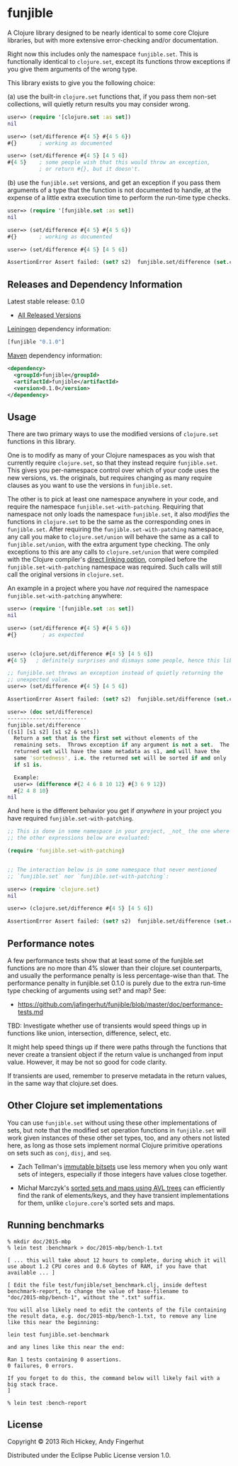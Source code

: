 # funjible

A Clojure library designed to be nearly identical to some core Clojure
libraries, but with more extensive error-checking and/or
documentation.

Right now this includes only the namespace `funjible.set`.  This is
functionally identical to `clojure.set`, except its functions throw
exceptions if you give them arguments of the wrong type.

This library exists to give you the following choice:

(a) use the built-in `clojure.set` functions that, if you pass them
non-set collections, will quietly return results you may consider
wrong.

```clojure
user=> (require '[clojure.set :as set])
nil

user=> (set/difference #{4 5} #{4 5 6})
#{}       ; working as documented

user=> (set/difference #{4 5} [4 5 6])
#{4 5}    ; some people wish that this would throw an exception,
          ; or return #{}, but it doesn't.
```

(b) use the `funjible.set` versions, and get an exception if you pass
them arguments of a type that the function is not documented to
handle, at the expense of a little extra execution time to perform the
run-time type checks.

```clojure
user=> (require '[funjible.set :as set])
nil

user=> (set/difference #{4 5} #{4 5 6})
#{}       ; working as documented

user=> (set/difference #{4 5} [4 5 6])

AssertionError Assert failed: (set? s2)  funjible.set/difference (set.clj:88)
```


## Releases and Dependency Information

Latest stable release: 0.1.0

* [All Released Versions](https://clojars.org/funjible/versions)

[Leiningen](https://github.com/technomancy/leiningen) dependency information:

```clojure
[funjible "0.1.0"]
```
[Maven](http://maven.apache.org/) dependency information:

```xml
<dependency>
  <groupId>funjible</groupId>
  <artifactId>funjible</artifactId>
  <version>0.1.0</version>
</dependency>
```


## Usage

There are two primary ways to use the modified versions of
`clojure.set` functions in this library.

One is to modify as many of your Clojure namespaces as you wish that
currently require `clojure.set`, so that they instead require
`funjible.set`.  This gives you per-namespace control over which of
your code uses the new versions, vs. the originals, but requires
changing as many require clauses as you want to use the versions in
`funjible.set`.

The other is to pick at least one namespace anywhere in your code, and
require the namespace `funjible.set-with-patching`.  Requiring that
namespace not only loads the namespace `funjible.set`, it also
_modifies_ the functions in `clojure.set` to be the same as the
corresponding ones in `funjible.set`.  After requiring the
`funjible.set-with-patching` namespace, any call you make to
`clojure.set/union` will behave the same as a call to
`funjible.set/union`, with the extra argument type checking.  The only
exceptions to this are any calls to `clojure.set/union` that were
compiled with the Clojure compiler's [direct linking
option](https://clojure.org/reference/compilation#_compiler_options),
compiled before the `funjible.set-with-patching` namespace was
required.  Such calls will still call the original versions in
`clojure.set`.


An example in a project where you have _not_ required the namespace
`funjible.set-with-patching` anywhere:

```clojure
user=> (require '[funjible.set :as set])
nil

user=> (set/difference #{4 5} #{4 5 6})
#{}        ; as expected


user=> (clojure.set/difference #{4 5} [4 5 6])
#{4 5}   ; definitely surprises and dismays some people, hence this library

;; funjible.set throws an exception instead of quietly returning the
;; unexpected value.
user=> (set/difference #{4 5} [4 5 6])

AssertionError Assert failed: (set? s2)  funjible.set/difference (set.clj:88)

user=> (doc set/difference)
-------------------------
funjible.set/difference
([s1] [s1 s2] [s1 s2 & sets])
  Return a set that is the first set without elements of the
  remaining sets.  Throws exception if any argument is not a set.  The
  returned set will have the same metadata as s1, and will have the
  same 'sortedness', i.e. the returned set will be sorted if and only
  if s1 is.

  Example:
  user=> (difference #{2 4 6 8 10 12} #{3 6 9 12})
  #{2 4 8 10}
nil
```

And here is the different behavior you get if _anywhere_ in your
project you have required `funjible.set-with-patching`.

```clojure
;; This is done in some namespace in your project, _not_ the one where
;; the other expressions below are evaluated:

(require 'funjible.set-with-patching)


;; The interaction below is in some namespace that never mentioned
;; `funjible.set` nor `funjible.set-with-patching`:

user=> (require 'clojure.set)
nil

user=> (clojure.set/difference #{4 5} [4 5 6])

AssertionError Assert failed: (set? s2)  funjible.set/difference (set.clj:88)


```


## Performance notes

A few performance tests show that at least some of the funjible.set
functions are no more than 4% slower than their clojure.set
counterparts, and usually the performance penalty is less
percentage-wise than that.  The performance penalty in funjible.set
0.1.0 is purely due to the extra run-time type checking of arguments
using set?  and map?  See:

* https://github.com/jafingerhut/funjible/blob/master/doc/performance-tests.md


TBD: Investigate whether use of transients would speed things up in
functions like union, intersection, difference, select, etc.

It might help speed things up if there were paths through the
functions that never create a transient object if the return value is
unchanged from input value.  However, it may be not so good for code
clarity.

If transients are used, remember to preserve metadata in the return
values, in the same way that clojure.set does.


## Other Clojure set implementations

You can use `funjible.set` without using these other implementations
of sets, but note that the modified set operation functions in
`funjible.set` will work given instances of these other set types,
too, and any others not listed here, as long as those sets implement
normal Clojure primitive operations on sets such as `conj`, `disj`,
and `seq`.

* Zach Tellman's [immutable
  bitsets](https://github.com/clojure/data.int-map) use less
  memory when you only want sets of integers, especially if those
  integers have values close together.

* Michał Marczyk's [sorted sets and maps using AVL
  trees](https://github.com/clojure/data.avl) can efficiently
  find the rank of elements/keys, and they have transient
  implementations for them, unlike `clojure.core`'s sorted sets and
  maps.


## Running benchmarks

```
% mkdir doc/2015-mbp
% lein test :benchmark > doc/2015-mbp/bench-1.txt

[ ... this will take about 12 hours to complete, during which it will
use about 1.2 CPU cores and 0.6 Gbytes of RAM, if you have that
available ... ]

[ Edit the file test/funjible/set_benchmark.clj, inside deftest
benchmark-report, to change the value of base-filename to
"doc/2015-mbp/bench-1", without the ".txt" suffix.

You will also likely need to edit the contents of the file containing
the result data, e.g. doc/2015-mbp/bench-1.txt, to remove any line
like this near the beginning:

lein test funjible.set-benchmark

and any lines like this near the end:

Ran 1 tests containing 0 assertions.
0 failures, 0 errors.

If you forget to do this, the command below will likely fail with a
big stack trace.
]

% lein test :bench-report
```


## License

Copyright © 2013 Rich Hickey, Andy Fingerhut

Distributed under the Eclipse Public License version 1.0.

